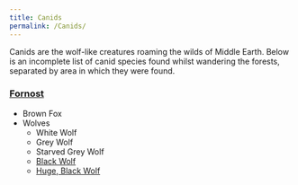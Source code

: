 ```yaml
---
title: Canids
permalink: /Canids/
---
```


Canids are the wolf-like creatures roaming the wilds of Middle Earth.
Below is an incomplete list of canid species found whilst wandering the
forests, separated by area in which they were found.

### [Fornost](Fornost "wikilink")

- Brown Fox
- Wolves
  - White Wolf
  - Grey Wolf
  - Starved Grey Wolf
  - [Black Wolf](http://www.mume.org/wiki/index.php/Black_wolf)
  - [Huge, Black
    Wolf](http://www.mume.org/wiki/index.php/Huge%2C_black_wolf)